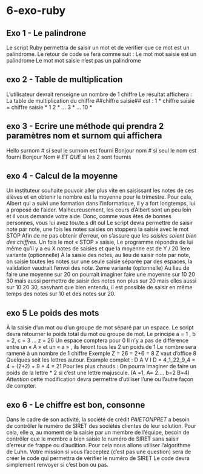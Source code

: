 # 6-exo-ruby

## Exo 1 - Le palindrone
Le script Ruby permettra de saisir un mot et de vérifier que ce mot est un palindrome.
Le retour de code se fera comme suit :
Le mot mot saisie est un palindrome
Le mot mot saisie n’est pas un palindrome

## exo 2 - Table de multiplication
L’utilisateur devrait renseigne un nombre de 1 chiffre
Le résultat affichera :
 La table de multiplication du chiffre ##chiffre saisie## est :
1 * chiffre saisie = chiffre saisie * 1
2 * …
3 *
…
10 *

## exo 3 - Ecrire une méthode qui prendra 2 paramètres nom et surnom qui affichera
Hello  surnom     # si seul le surnom est fourni
Bonjour  nom #   si seul le nom est fourni
Bonjour Nom # *ET QUE* si les 2 sont fournis

## exo 4 - Calcul de la moyenne
Un instituteur souhaite pouvoir aller plus vite en saisissant les notes de ces élèves et en obtenir le nombre est la moyenne pour le trimestre.
Pour cela, Albert qui a suivi une formation dans l’informatique, il y a fort longtemps, lui a proposé de l’aider. Malheureusement, les cours d’Albert sont un peu loin et il vous demande votre aide.
Donc, comme vous êtes de bonnes personnes, vous lui avez tou.te.s dit ouI
Le script devra permettre de saisir note par note,  une fois les notes saisies on stoppera la saisie avec le mot STOP
Afin de ne pas obtenir d’erreur, on s’assure que _les saisies soient bien des chiffres_.
Un fois le mot « STOP »  saisie,
Le programme répondra de lui même qu’il y a eu X notes de saisies et que la moyenne est de Y / 20
1ere variante  (optionnelle)
À la saisie des notes, au lieu de saisir note par note, on saisie toutes les notes sur une seule saisie séparée par des espaces, la validation vaudrait l’envoi des note.
2eme variante (optonnelle)
Au lieu de faire une moyenne sur 20 on pourrait imaginer faire une moyenne sur 10 20 30 mais aussi permettre de saisir des notes non plus sur 20 mais elles aussi sur 10 20 30, sasvhant que bien entendu, il est possible de saisir en même temps des notes sur 10 et des notes sur 20.

## exo 5 Le poids des mots
À la saisie d’un mot ou d’un groupe de mot séparé par un espace.
Le script devra retourner le poids total du mot ou groupe de mot.
Le principe a = 1 , b = 2, c = 3 … z = 26
Un espace comptera pour 0
Il n’y a pas de différence entre un « A » et un « a » , ils feront tous les 2 un poids de 1
Le nombre sera ramené à un nombre de 1 chiffre
Exemple Z = 26 = 2+6 = 8
Z vaut d’office 8
Quelques soit les lettres autour.
Example complet :
D A V I D  =
4_1_22_9_4 =
4 + (2+2) + 9 + 4 =
21
Pour les plus chauds :
On pourra imaginer de faire un poids de la lettre * 2 si c’est une lettre majuscule.
(A =1, A= 2….  b=2 B=4)
*Attention* cette modification devra permettre d’utiliser l’une ou l’autre façon de compter.

## exo 6 - Le chiffre est bon, consonne
Dans le cadre de son activité, la société de crédit *PAIETONPRET* a besoin de contrôler le numéro de SIRET des sociétés clientes de leur solution.
Pour cela, elle a, au moment de la saisie par un membre de l’équipe, besoin de contrôler que le membre a bien saisie le numéro de SIRET sans saisir d’erreur de frappe ou d’audition.
Pour cela nous allons utiliser l’algorithme de Luhn.
Votre mission si vous l’acceptez (c’est pas une question) sera de  créer le code qui permettra de vérifier le numéro de SIRET
Le code devra simplement renvoyer  si c’est bon ou pas.
